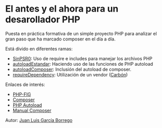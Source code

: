 # El antes y el ahora para un desarollador PHP 

Puesta en práctica formativa de un simple proyecto PHP para analizar el gran paso que ha marcado composer en el día a día. 

Está divido en diferentes ramas:
  - [SinPSR0](https://github.com/JuanLuisGarciaBorrego/PSR-0/tree/SinPSR0): Uso de require e includes para manejar los archivos PHP
  - [autoloadEstandar](https://github.com/JuanLuisGarciaBorrego/PSR-0/tree/autoloadEstandar): Haciendo uso de las funciones de PHP autoload
  - [autoloadComposer](https://github.com/JuanLuisGarciaBorrego/PSR-0/tree/autoloadComposer): Inclusión del autoload de composer.
  - [requireDependency](https://github.com/JuanLuisGarciaBorrego/PSR-0/tree/requireDependency): Utilización de un vendor ([Carbón](http://carbon.nesbot.com/docs/))
  
Enlaces de interés:
  - [PHP-FIG](http://www.php-fig.org/)  
  - [Composer](https://getcomposer.org/)
  - [PHP Autoload](http://php.net/manual/es/language.oop5.autoload.php)
  - [Manual Composer](http://librosweb.es/libro/composer/)

Autor: [Juan Luis García Borrego](https://twitter.com/JuanluGarciaB)  
